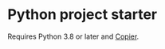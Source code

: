 # Python project starter

Requires Python 3.8 or later and [Copier](https://github.com/copier-org/copier).
